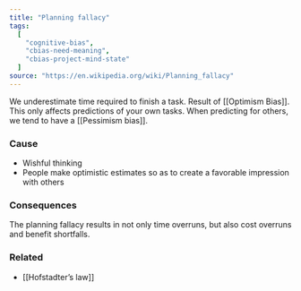 ```yaml
---
title: "Planning fallacy"
tags:
  [
    "cognitive-bias",
    "cbias-need-meaning",
    "cbias-project-mind-state"
  ]
source: "https://en.wikipedia.org/wiki/Planning_fallacy"
---
```


We underestimate time required to finish a task. Result of [[Optimism Bias]]. This only affects predictions of your own tasks. When predicting for others, we tend to have a [[Pessimism bias]]. 

### Cause

- Wishful thinking
- People make optimistic estimates so as to create a favorable impression with others

### Consequences

The planning fallacy results in not only time overruns, but also cost overruns and benefit shortfalls.

### Related

- [[Hofstadter’s law]]

